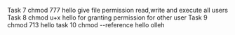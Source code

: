 Task 7 chmod 777 hello  give file permission read,write and execute all users
Task 8 chmod u+x hello for granting permission for other user
Task 9 chmod 713 hello 
task 10 chmod --reference hello olleh 
